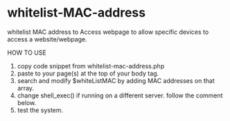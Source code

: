 # whitelist-MAC-address
whitelist MAC address to Access webpage to allow specific devices to access a website/webpage.


HOW TO USE
1. copy code snippet from whitelist-mac-address.php
2. paste to your page(s) at the top of your body tag.
3. search and modify $whiteListMAC by adding MAC addresses on that array.
4. change shell_exec() if running on a different server. follow the comment below.
5. test the system.
